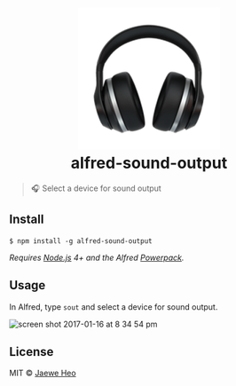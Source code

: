 # <div align="center"><img src="./icon.png" width=256><br>alfred-sound-output</div>

> :headphones: Select a device for sound output


## Install

```
$ npm install -g alfred-sound-output
```

*Requires [Node.js](https://nodejs.org) 4+ and the Alfred [Powerpack](https://www.alfredapp.com/powerpack/).*


## Usage

In Alfred, type `sout` and select a device for sound output.

![screen shot 2017-01-16 at 8 34 54 pm](https://cloud.githubusercontent.com/assets/1744446/21981548/559451fc-dc2b-11e6-9348-d1256d56f1f9.png)


## License

MIT © [Jaewe Heo](http://importre.com)

